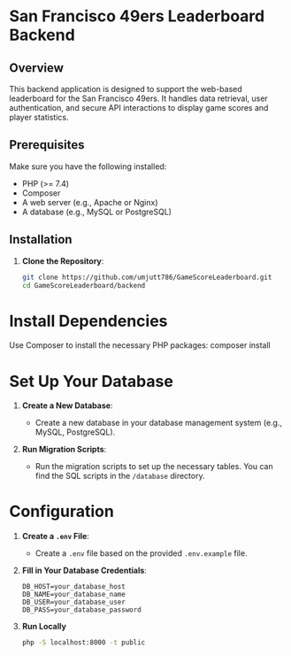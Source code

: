 # San Francisco 49ers Leaderboard Backend

## Overview

This backend application is designed to support the web-based leaderboard for the San Francisco 49ers. It handles data retrieval, user authentication, and secure API interactions to display game scores and player statistics.

## Prerequisites

Make sure you have the following installed:

- PHP (>= 7.4)
- Composer
- A web server (e.g., Apache or Nginx)
- A database (e.g., MySQL or PostgreSQL)

## Installation

1. **Clone the Repository**:

   ```bash
   git clone https://github.com/umjutt786/GameScoreLeaderboard.git
   cd GameScoreLeaderboard/backend
# Install Dependencies

Use Composer to install the necessary PHP packages:
    composer install

# Set Up Your Database

1. **Create a New Database**:
   - Create a new database in your database management system (e.g., MySQL, PostgreSQL).

2. **Run Migration Scripts**:
   - Run the migration scripts to set up the necessary tables. You can find the SQL scripts in the `/database` directory.

# Configuration

1. **Create a `.env` File**:
   - Create a `.env` file based on the provided `.env.example` file.

2. **Fill in Your Database Credentials**:

   ```plaintext
   DB_HOST=your_database_host
   DB_NAME=your_database_name
   DB_USER=your_database_user
   DB_PASS=your_database_password
3. **Run Locally**
    ```bash
    php -S localhost:8000 -t public

